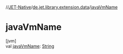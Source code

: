 //[JET-Native](../../index.md)/[de.jet.library.extension.data](index.md)/[javaVmName](java-vm-name.md)

# javaVmName

[jvm]\
val [javaVmName](java-vm-name.md): [String](https://kotlinlang.org/api/latest/jvm/stdlib/kotlin/-string/index.html)
